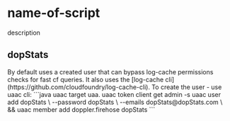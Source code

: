 <h1>name-of-script</h1>
description

<h2>dopStats</h2>
By default uses a created user that can bypass log-cache permissions checks for fast cf queries. It also uses the [log-cache cli](https://github.com/cloudfoundry/log-cache-cli).
To create the user - use uaac cli:
```java
uaac target uaa.<systemFQDN>
uaac token client get admin -s <admin-client-secret>
uaac user add dopStats \
    --password dopStats \
    --emails dopStats@dopStats.com \
    && uaac member add doppler.firehose dopStats
```
